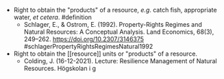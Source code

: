 - Right to obtain the "products" of a resource, _e.g_. catch fish, appropriate water, _et cetera_. #definition
	- Schlager, E., & Ostrom, E. (1992). Property-Rights Regimes and Natural Resources: A Conceptual Analysis. Land Economics, 68(3), 249–262. https://doi.org/10.2307/3146375 #schlagerPropertyRightsRegimesNatural1992
- Right to obtain the [[resource]] units or "products" of a resource.
	- Colding, J. (16-12-2021). Lecture: Resilience Management of Natural Resources. Högskolan i g